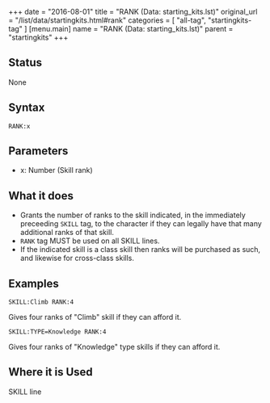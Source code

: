 +++
date = "2016-08-01"
title = "RANK (Data: starting_kits.lst)"
original_url = "/list/data/startingkits.html#rank"
categories = [ "all-tag", "startingkits-tag" ]
[menu.main]
    name = "RANK (Data: starting_kits.lst)"
    parent = "startingkits"
+++

## Status

None

## Syntax

`RANK:x`

## Parameters

-   x: Number (Skill rank)



What it does
------------

-   Grants the number of ranks to the skill indicated, in the
    immediately preceeding `SKILL` tag, to the character if they can
    legally have that many additional ranks of that skill.
-   `RANK` tag MUST be used on all SKILL lines.
-   If the indicated skill is a class skill then ranks will be purchased
    as such, and likewise for cross-class skills.

Examples
--------

`SKILL:Climb RANK:4`

Gives four ranks of "Climb" skill if they can afford it.

`SKILL:TYPE=Knowledge RANK:4`

Gives four ranks of "Knowledge" type skills if they can afford it.

Where it is Used
----------------

SKILL line

